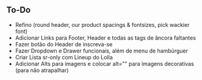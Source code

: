 ## To-Do

- Refino (round header, our product spacings & fontsizes, pick wackier font)
- Adicionar Links para Footer, Header e todas as tags de âncora faltantes
- Fazer botão do Header de inscreva-se
- Fazer Dropdown e Drawer funcionais, além de menu de hambúrguer
- Criar Lista sr-only com Lineup do Lolla
- Adicionar Alts para imagens e colocar alt="" para imagens decorativas (para não atrapalhar)
